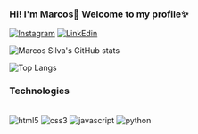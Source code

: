
### Hi! I'm Marcos👋 Welcome to my profile✨

[![Instagram](https://img.shields.io/badge/Instagram-E4405F?style=for-the-badge&logo=instagram&logoColor=white)](https://https://www.instagram.com/lmarcosz/)
[![LinkEdin](	https://img.shields.io/badge/LinkedIn-0077B5?style=for-the-badge&logo=linkedin&logoColor=white)](https://https://www.linkedin.com/in/marcos-l-silva/)

![Marcos Silva's GitHub stats](https://github-readme-stats.vercel.app/api?username=lmarcosz&show_icons=true&theme=highcontrast&bg_color=DEG,E76445,904E95)

![Top Langs](https://github-readme-stats.vercel.app/api/top-langs/?username=lmarcosz&layout=compact&theme=dark)

### Technologies
<div style="display: inline_block"><br/>
    <img align="center" alt="html5" src="https://img.shields.io/badge/HTML5-E34F26?style=for-the-badge&logo=html5&logoColor=white"/>
    <img align="center" alt="css3" src="https://img.shields.io/badge/CSS3-1572B6?style=for-the-badge&logo=css3&logoColor=white"/>
    <img align="center" alt="javascript" src="https://img.shields.io/badge/JavaScript-F7DF1E?style=for-the-badge&logo=javascript&logoColor=black"/>
    <img align="center" alt="python" src="https://img.shields.io/badge/Python-14354C?style=for-the-badge&logo=python&logoColor=white"/>
</div>

